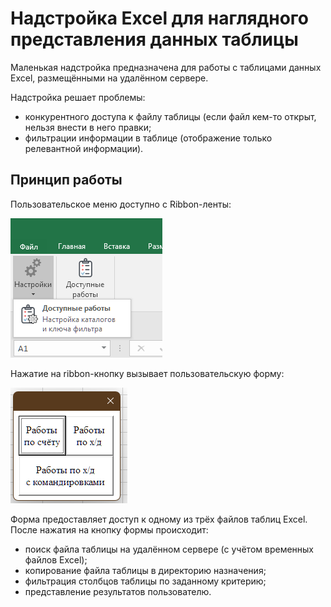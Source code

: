 # Надстройка Excel для наглядного представления данных таблицы

Маленькая надстройка предназначена для работы с таблицами данных Excel, размещёнными на удалённом сервере.

Надстройка решает проблемы:
- конкурентного доступа к файлу таблицы (если файл кем-то открыт, нельзя внести в него правки;
- фильтрации информации в таблице (отображение только релевантной информации).

## Принцип работы
Пользовательское меню доступно с Ribbon-ленты:

![Title](https://github.com/akolodka/VBA/blob/main/resources/WorkContracts_RibbonNew.png)

Нажатие на ribbon-кнопку вызывает пользовательскую форму:

![Title](https://github.com/akolodka/VBA/blob/main/resources/worContracts_main.png)

Форма предоставляет доступ к одному из трёх файлов таблиц Excel.
После нажатия на кнопку формы происходит:
- поиск файла таблицы на удалённом сервере (с учётом временных файлов Excel);
- копирование файла таблицы в директорию назначения;
- фильтрация столбцов таблицы по заданному критерию;
- представление результатов пользователю.

